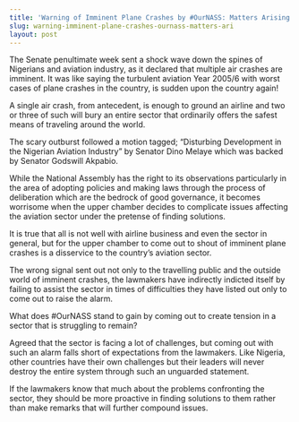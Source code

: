 ```yaml
---
title: 'Warning of Imminent Plane Crashes by #OurNASS: Matters Arising! -Ishola Adebayo'
slug: warning-imminent-plane-crashes-ournass-matters-ari
layout: post
---
```


The Senate penultimate week sent a shock wave down the spines of Nigerians and aviation industry, as it declared that multiple air crashes are imminent. It was like saying the turbulent aviation Year 2005/6 with worst cases of plane crashes in the country, is sudden upon the country again! 

A single air crash, from antecedent, is enough to ground an airline and two or three of such will bury an entire sector that ordinarily offers the safest means of traveling around the world.

The scary outburst followed a motion tagged; “Disturbing Development in the Nigerian Aviation Industry” by Senator Dino Melaye which was backed by Senator Godswill Akpabio.

While the National Assembly has the right to its observations particularly in the area of adopting policies and making laws through the process of deliberation which are the bedrock of good governance, it becomes worrisome when the upper chamber decides to complicate issues affecting the aviation sector under the pretense of finding solutions.

It is true that all is not well with airline business and even the sector in general, but for the upper chamber to come out to shout of imminent plane crashes is a disservice to the country’s aviation sector.

The wrong signal sent out not only to the travelling public and the outside world of imminent crashes, the lawmakers have indirectly indicted itself by failing to assist the sector in times of difficulties they have listed out only to come out to raise the alarm.

What does #OurNASS stand to gain by coming out to create tension in a sector that is struggling to remain? 

Agreed that the sector is facing a lot of challenges, but coming out with such an alarm falls short of expectations from the lawmakers. Like Nigeria, other countries have their own challenges but their leaders will never destroy the entire system through such an unguarded statement.

If the lawmakers know that much about the problems confronting the sector, they should be more proactive in finding solutions to them rather than make remarks that will further compound issues.

